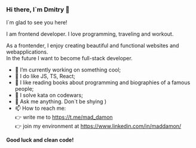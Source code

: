 ### Hi there, I`m Dmitry 👋  

I`m glad to see you here!  
  
I am frontend developer. I love programming, traveling and workout.  
  
As a frontender, I enjoy creating beautiful and functional websites and webapplications.  
In the future I want to become full-stack developer.
  
<!--In this <a href="https://dnwd843.github.io/portfolio/" target="_blank" rel="noopener noreferrer">portfolio</a> you can see my works. -->  

- 🔭 I’m currently working on something cool;
- 🌱 I do like JS, TS, React;
- :open_book: I like reading books about programming and biographies of a famous people;
- :exploding_head: I solve kata on codewars;
- 💬 Ask me anything. Don`t be shying )
- 📫 How to reach me:  
  :point_right: write me to https://t.me/mad_damon  
  :point_right: join my environment at https://www.linkedin.com/in/maddamon/
    
    

**Good luck and clean code!**
<!--
**DNWD843/DNWD843** is a ✨ _special_ ✨ repository because its `README.md` (this file) appears on your GitHub profile.

Here are some ideas to get you started:

- 🔭 I’m currently working on ...
- 🌱 I’m currently learning ...
- 👯 I’m looking to collaborate on ...
- 🤔 I’m looking for help with ...
- 💬 Ask me about ...
- 📫 How to reach me: ...
- 😄 Pronouns: ...
- ⚡ Fun fact: ...
-->
